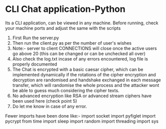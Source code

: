 # CLI Chat application-Python

 Its a CLI application, can be viewed in any machine.
 Before running, check your machine ports and adjust the same with the scripts

 1. First Run the server.py
 2. Then run the client.py as per the number of user's wishes
 3. Note:- server to client CONNECTIONS will close once the active users go above 20 (this can be changed or can be unchecked all over)
 4. Also check the log.txt incase of any errors encountered, log file is properly documented
 5. The Chat is encrypted with a basic caesar cipher, which can be implemented dynamically if the rotations of the cipher encryption and decryption are randomised and handshake exchanged in each message transfer, which will randomise the whole process and the attacker wont be able to guess much considering the cipher texts.
 6. No advanced encryption like RSA or advanced stream ciphers have been used here (check point 5)
 7. Do let me know in case of any error.



 Fewer imports have been done like:-
 import socket
 import pyfiglet
 import pycrypt
 from time import sleep
 import random
 import threading
 import sys
